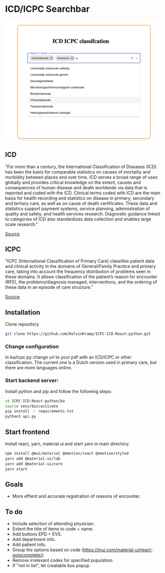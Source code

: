 # ICD/ICPC Searchbar

![Screenshot](Screenshot2.png)

## ICD
"For more than a century, the International Classification of Diseases (ICD) has been the basis for comparable statistics on causes of mortality and morbidity between places and over time. ICD serves a broad range of uses globally and provides critical knowledge on the extent, causes and consequences of human disease and death worldwide via data that is reported and coded with the ICD. Clinical terms coded with ICD are the main basis for health recording and statistics on disease in primary, secondary and tertiary care, as well as on cause of death certificates. These data and statistics support payment systems, service planning, administration of quality and safety, and health services research. Diagnostic guidance linked to categories of ICD also standardizes data collection and enables large scale research."

[Source](https://www.who.int/standards/classifications/classification-of-diseases)

## ICPC
"ICPC (International Classification of Primary Care) classifies patient data and clinical activity in the domains of General/Family Practice and primary care, taking into account the frequency distribution of problems seen in these domains. It allows classification of the patient’s reason for encounter (RFE), the problems/diagnosis managed, interventions, and the ordering of these data in an episode of care structure."

[Source](https://www.who.int/standards/classifications/other-classifications/international-classification-of-primary-care)

## Installation
Clone repository
```bash
git clone https://github.com/KelvinKramp/ICPC-ICD-React-python.git
```

### Change configuration
In ba/icpc.py change url to your pdf with an ICD/ICPC or other classification. The current one is a Dutch version used in primary care, but there are more languages online.  

### Start backend server:
Install python and pip and follow the following steps:
```bash
cd ICPC-ICD-React-python/ba
source venv/bin/activate
pip install -r requirements.txt
python3 api.py
```

## Start frontend 
Install react, yarn, material ui and start yarn in main directory:

```bash
npm install @mui/material @emotion/react @emotion/styled
yarn add @material-ui/lab
yarn add @material-ui/core
yarn start
```

## Goals
- More effient and accurate registration of reasons of encounter.  


## To do
- Include selection of attending physician.
- Extent the title of items to code + name. 
- Add buttons EPD + EVS.
- Add department info. 
- Add patient info.
- Group the options based on code (https://mui.com/material-ui/react-autocomplete/).
- Remove irrelevant codes for specified population.
- If "not in list", let creatable box popup.  

